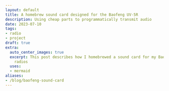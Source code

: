 ```yaml
---
layout: default
title: A homebrew sound card designed for the Baofeng UV-5R
description: Using cheap parts to programmatically transmit audio
date: 2023-07-10
tags:
- radio
- project
draft: true
extra:
  auto_center_images: true
  excerpt: This post describes how I homebrewed a sound card for my Baofeng UV-5R
    radios
  uses:
  - mermaid
aliases:
- /blog/baofeng-sound-card
---
```

